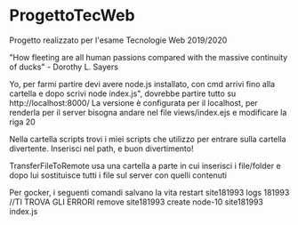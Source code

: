 # ProgettoTecWeb
Progetto realizzato per l'esame Tecnologie Web 2019/2020

"How fleeting are all human passions compared with the massive continuity of ducks" - Dorothy L. Sayers

Yo, per farmi partire devi avere node.js installato, con cmd arrivi fino alla cartella e dopo scrivi node index.js", dovrebbe partire tutto su http://localhost:8000/
La versione è configurata per il localhost, per renderla per il server bisogna andare nel file views/index.ejs e modificare la riga 20

Nella cartella scripts trovi i miei scripts che utilizzo per entrare sulla cartella divertente. Inserisci nel path, e buon divertimento!

TransferFileToRemote usa una cartella a parte in cui inserisci i file/folder e dopo lui sostituisce tutti i file sul server con quelli contenuti 

Per gocker, i seguenti comandi salvano la vita
restart site181993
logs 181993 //TI TROVA GLI ERRORI
remove site181993
create node-10 site181993 index.js
